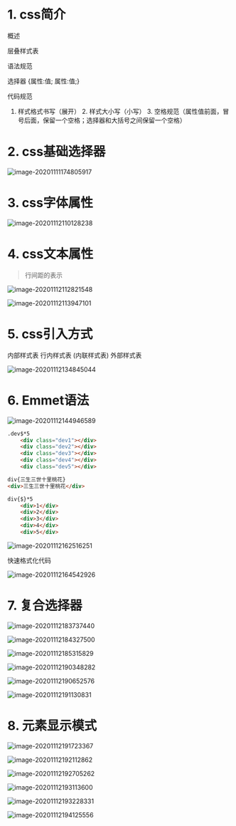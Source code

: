 # 1. css简介

概述

层叠样式表

语法规范

选择器 {属性:值;  属性:值;}

代码规范

1. 样式格式书写（展开） 2. 样式大小写（小写） 3. 空格规范（属性值前面，冒号后面，保留一个空格；选择器和大括号之间保留一个空格）

# 2. css基础选择器

![image-20201111174805917](css-note.assets/image-20201111174805917.png)

# 3. css字体属性

![image-20201112110128238](css-note.assets/image-20201112110128238.png)

# 4. css文本属性

> 行间距的表示

![image-20201112112821548](css-note.assets/image-20201112112821548.png)

![image-20201112113947101](css-note.assets/image-20201112113947101.png)

# 5. css引入方式

内部样式表  行内样式表 (内联样式表)    外部样式表

![image-20201112134845044](css-note.assets/image-20201112134845044.png)



# 6. Emmet语法

![image-20201112144946589](css-note.assets/image-20201112144946589.png)

```html
.dev$*5
    <div class="dev1"></div>
    <div class="dev2"></div>
    <div class="dev3"></div>
    <div class="dev4"></div>
    <div class="dev5"></div>

div{三生三世十里桃花}
<div>三生三世十里桃花</div>

div{$}*5
    <div>1</div>
    <div>2</div>
    <div>3</div>
    <div>4</div>
    <div>5</div>
```

![image-20201112162516251](css-note.assets/image-20201112162516251.png)

快速格式化代码

![image-20201112164542926](css-note.assets/image-20201112164542926.png)



# 7. 复合选择器

![image-20201112183737440](css-note.assets/image-20201112183737440.png)



![image-20201112184327500](css-note.assets/image-20201112184327500.png)



![image-20201112185315829](css-note.assets/image-20201112185315829.png)



![image-20201112190348282](css-note.assets/image-20201112190348282.png)

![image-20201112190652576](css-note.assets/image-20201112190652576.png)

![image-20201112191130831](css-note.assets/image-20201112191130831.png)

# 8. 元素显示模式

![image-20201112191723367](css-note.assets/image-20201112191723367.png)

![image-20201112192112862](css-note.assets/image-20201112192112862.png)

![image-20201112192705262](css-note.assets/image-20201112192705262.png)



![image-20201112193113600](css-note.assets/image-20201112193113600.png)

![image-20201112193228331](css-note.assets/image-20201112193228331.png)

![image-20201112194125556](css-note.assets/image-20201112194125556.png)